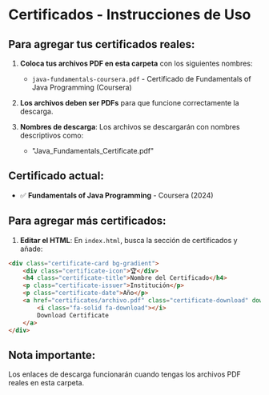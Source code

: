 # Certificados - Instrucciones de Uso

## Para agregar tus certificados reales:

1. **Coloca tus archivos PDF en esta carpeta** con los siguientes nombres:
   - `java-fundamentals-coursera.pdf` - Certificado de Fundamentals of Java Programming (Coursera)

2. **Los archivos deben ser PDFs** para que funcione correctamente la descarga.

3. **Nombres de descarga**: Los archivos se descargarán con nombres descriptivos como:
   - "Java_Fundamentals_Certificate.pdf"

## Certificado actual:
- ✅ **Fundamentals of Java Programming** - Coursera (2024)

## Para agregar más certificados:

1. **Editar el HTML**: En `index.html`, busca la sección de certificados y añade:
```html
<div class="certificate-card bg-gradient">
    <div class="certificate-icon">🏆</div>
    <h4 class="certificate-title">Nombre del Certificado</h4>
    <p class="certificate-issuer">Institución</p>
    <p class="certificate-date">Año</p>
    <a href="certificates/archivo.pdf" class="certificate-download" download="Nombre_Descarga.pdf">
        <i class="fa-solid fa-download"></i>
        Download Certificate
    </a>
</div>
```

## Nota importante:
Los enlaces de descarga funcionarán cuando tengas los archivos PDF reales en esta carpeta.
